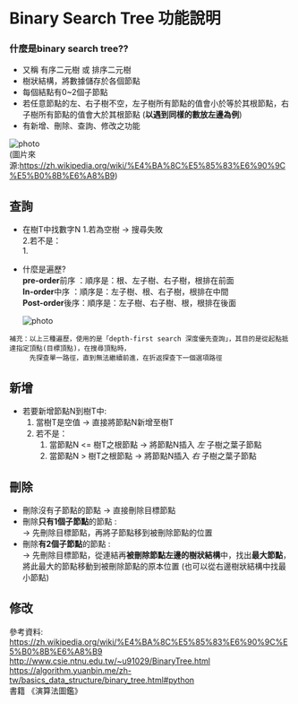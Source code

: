 # Binary Search Tree 功能說明
### 什麼是binary search tree??
   * 又稱 有序二元樹 或 排序二元樹
   * 樹狀結構，將數據儲存於各個節點
   * 每個結點有0~2個子節點
   * 若任意節點的左、右子樹不空，左子樹所有節點的值會小於等於其根節點，右子樹所有節點的值會大於其根節點 (**以遇到同樣的數放左邊為例**)
   * 有新增、刪除、查詢、修改之功能

![photo](https://github.com/stopraining/LearningNote/blob/master/pic/a.jpg)                           
(圖片來源:https://zh.wikipedia.org/wiki/%E4%BA%8C%E5%85%83%E6%90%9C%E5%B0%8B%E6%A8%B9)

## 查詢
   * 在樹T中找數字N
      1.若為空樹 → 搜尋失敗                                          
      2.若不是：             
         1. 
     
     
   * 什麼是遍歷?          
       **pre-order**前序 ：順序是：根、左子樹、右子樹，根排在前面                              
       **In-order**中序 ：順序是：左子樹、根、右子樹，根排在中間                                      
       **Post-order**後序：順序是：左子樹、右子樹、根，根排在後面                         
       
       ![photo](https://github.com/stopraining/LearningNote/blob/master/pic/c.JPG)
     
    補充：以上三種遍歷，使用的是「depth-first search 深度優先查詢」，其目的是從起點抵達指定頂點(目標頂點)，在搜尋頂點時，
         先探查單一路徑，直到無法繼續前進，在折返探查下一個選項路徑
       
## 新增
   * 若要新增節點N到樹T中:                           
     1. 當樹T是空值 → 直接將節點N新增至樹T                    
     2. 若不是：                           
        1. 當節點N <= 樹T之根節點 → 將節點N插入 *左* 子樹之葉子節點                       
        2. 當節點N  > 樹T之根節點 → 將節點N插入 *右* 子樹之葉子節點
   
## 刪除
   * 刪除沒有子節點的節點 → 直接刪除目標節點
   * 刪除**只有1個子節點**的節點 :                                       
      →  先刪除目標節點，再將子節點移到被刪除節點的位置
   * 刪除**有2個子節點**的節點  :              
      →  先刪除目標節點，從連結再**被刪除節點左邊的樹狀結構**中，找出**最大節點**，將此最大的節點移動到被刪除節點的原本位置                              (也可以從右邊樹狀結構中找最小節點)
    
   

## 修改



參考資料:              
https://zh.wikipedia.org/wiki/%E4%BA%8C%E5%85%83%E6%90%9C%E5%B0%8B%E6%A8%B9                                  
http://www.csie.ntnu.edu.tw/~u91029/BinaryTree.html  
https://algorithm.yuanbin.me/zh-tw/basics_data_structure/binary_tree.html#python                        
書籍 《演算法圖鑑》    

